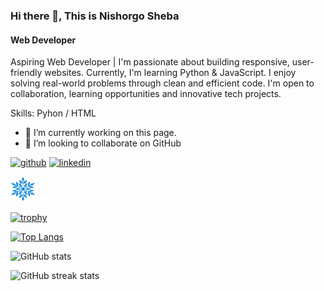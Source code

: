 ### Hi there 👋, This is Nishorgo Sheba
#### Web Developer


Aspiring Web Developer | 
I'm passionate about building responsive, user-friendly websites. Currently, I'm learning Python & JavaScript. I enjoy solving real-world problems through clean and efficient code. I'm open to collaboration, learning opportunities and innovative tech projects.

Skills: Pyhon / HTML 

- 🔭 I’m currently working on this page. 
- 👯 I’m looking to collaborate on GitHub 


[<img src='https://cdn.jsdelivr.net/npm/simple-icons@3.0.1/icons/github.svg' alt='github' height='40'>](https://github.com/NishorgoSheba)  [<img src='https://cdn.jsdelivr.net/npm/simple-icons@3.0.1/icons/linkedin.svg' alt='linkedin' height='40'>](https://www.linkedin.com/in/nishorgo-sheba-823064286?utm_source=share&utm_campaign=share_via&utm_content=profile&utm_medium=android_app)

<a href='https://archiveprogram.github.com/'><img src='https://raw.githubusercontent.com/acervenky/animated-github-badges/master/assets/acbadge.gif' width='40' height='40'></a> 

[![trophy](https://github-profile-trophy.vercel.app/?username=NishorgoSheba)](https://github.com/ryo-ma/github-profile-trophy)

[![Top Langs](https://github-readme-stats.vercel.app/api/top-langs/?username=NishorgoSheba)](https://github.com/anuraghazra/github-readme-stats)

![GitHub stats](https://github-readme-stats.vercel.app/api?username=NishorgoSheba&show_icons=true&count_private=true)  

![GitHub streak stats](https://streak-stats.demolab.com/?user=NishorgoSheba)  

